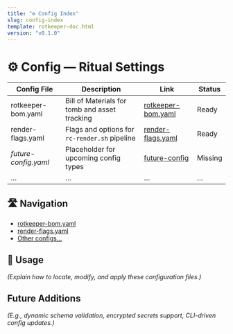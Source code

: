 ```yaml
---
title: "⚙️ Config Index"
slug: config-index
template: rotkeeper-doc.html
version: "v0.1.0"
---
```

<!-- asset-meta:
     name:        "config-index.md"
     version:     "v0.1.0"
     description: "Index of YAML config files for Rotkeeper"
     author:      "Rotkeeper Ritual Council"
-->

# ⚙️ Config — Ritual Settings

<!-- The council’s repertoire of configuration relics -->

| Config File             | Description                                    | Link                                          | Status   |
|-------------------------|------------------------------------------------|-----------------------------------------------|----------|
| rotkeeper-bom.yaml      | Bill of Materials for tomb and asset tracking  | [rotkeeper-bom.yaml](rotkeeper-bom.md) | Ready    |
| render-flags.yaml       | Flags and options for `rc-render.sh` pipeline  | [render-flags.yaml](render-flags.md)  | Ready    |
| <em>future-config.yaml</em> | Placeholder for upcoming config types           | [future-config](future-config.md)    | Missing  |
| …                       | …                                              | …                                             | …        |

## 🛣️ Navigation

<!-- Quick nav to config -->
- [rotkeeper-bom.yaml](rotkeeper-bom.md)
- [render-flags.yaml](render-flags.md)
- [Other configs…](index.md)

## 🧭 Usage

*(Explain how to locate, modify, and apply these configuration files.)*

## Future Additions

*(E.g., dynamic schema validation, encrypted secrets support, CLI-driven config updates.)*
